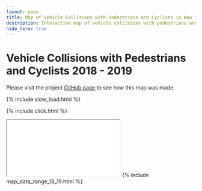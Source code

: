 ```yaml
---
layout: page
title: Map of Vehicle Collisions with Pedestrians and Cyclists in New York City 2018 - 2019
description: Interactive map of vehicle collisions with pedestrians and cyclists in New York City (NYC) 2018 - 2019
hide_hero: true
---
```

# Vehicle Collisions with Pedestrians and Cyclists 2018 - 2019

Please visit the project [GitHub page](https://github.com/ray310/NYC-Vehicle-Collisions) to see how this map was made.

{% include slow_load.html %}

{% include click.html %}
<iframe src="non_motor_map_18_19.html"></iframe>
{% include map_data_range_18_19.html %}
